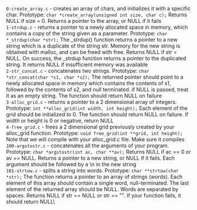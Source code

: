 `0-create_array.c` - creates an array of chars, and initializes it with a specific char. Prototype: `char *create_array(unsigned int size, char c);` Returns NULL if size = 0. Returns a pointer to the array, or NULL if it fails\
`1-strdup.c` -  returns a pointer to a newly allocated space in memory, which contains a copy of the string given as a parameter. Prototype: `char *_strdup(char *str);` The _strdup() function returns a pointer to a new string which is a duplicate of the string str. Memory for the new string is obtained with malloc, and can be freed with free. Returns NULL if str = NULL. On success, the _strdup function returns a pointer to the duplicated string. It returns NULL if insufficient memory was available\
`2-str_concat.c` - concatenates two strings. Prototype: `char *str_concat(char *s1, char *s2);` The returned pointer should point to a newly allocated space in memory which contains the contents of s1, followed by the contents of s2, and null terminated. if NULL is passed, treat it as an empty string. The function should return NULL on failure\
`3-alloc_grid.c` - returns a pointer to a 2 dimensional array of integers. Prototype: `int **alloc_grid(int width, int height);` Each element of the grid should be initialized to 0. The function should return NULL on failure. If width or height is 0 or negative, return NULL\
`4-free_grid.c` - frees a 2 dimensional grid previously created by your alloc_grid function. Prototype: `void free_grid(int **grid, int height);` Note that we will compile with your alloc_grid.c file. Make sure it compiles\
`100-argstostr.c` - concatenates all the arguments of your program. Prototype: `char *argstostr(int ac, char **av);` Returns NULL if ac == 0 or av == NULL. Returns a pointer to a new string, or NULL if it fails. Each argument should be followed by a \n in the new string\
`101-strtow.c` - splits a string into words. Prototype: `char **strtow(char *str);` The function returns a pointer to an array of strings (words). Each element of this array should contain a single word, null-terminated. The last element of the returned array should be NULL. Words are separated by spaces. Returns NULL if str == NULL or str == "". If your function fails, it should return NULL\
